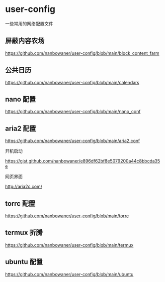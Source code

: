 # user-config 

一些常用的网络配置文件

## 屏蔽内容农场

https://github.com/nanbowaner/user-config/blob/main/block_content_farm

## 公共日历 

https://github.com/nanbowaner/user-config/blob/main/calendars

## nano 配置  

https://github.com/nanbowaner/user-config/blob/main/nano_conf

## aria2 配置  

https://github.com/nanbowaner/user-config/blob/main/aria2.conf  

开机启动  

https://gist.github.com/nanbowaner/e896df62bf8e5079200a44c8bbcda35e

网页界面  

http://aria2c.com/  

## torrc 配置  

https://github.com/nanbowaner/user-config/blob/main/torrc  

## termux 折腾  

https://github.com/nanbowaner/user-config/blob/main/termux  

## ubuntu 配置 

https://github.com/nanbowaner/user-config/blob/main/ubuntu  



